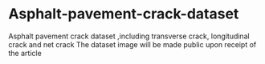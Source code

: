 # Asphalt-pavement-crack-dataset
Asphalt pavement crack dataset ,including transverse crack, longitudinal crack and net crack
The dataset image will be made public upon receipt of the article
